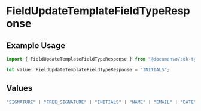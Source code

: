 # FieldUpdateTemplateFieldTypeResponse

## Example Usage

```typescript
import { FieldUpdateTemplateFieldTypeResponse } from "@documenso/sdk-typescript/models/operations";

let value: FieldUpdateTemplateFieldTypeResponse = "INITIALS";
```

## Values

```typescript
"SIGNATURE" | "FREE_SIGNATURE" | "INITIALS" | "NAME" | "EMAIL" | "DATE" | "TEXT" | "NUMBER" | "RADIO" | "CHECKBOX" | "DROPDOWN"
```